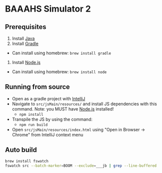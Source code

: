 # BAAAHS Simulator 2

## Prerequisites

1. Install [Java](https://www.oracle.com/technetwork/java/javase/downloads/jdk11-downloads-5066655.html)
1. Install [Gradle](https://gradle.org/install/)
  - Can install using homebrew: `brew install gradle`
1. Install [Node.js](https://nodejs.org/en/download/)
  - Can install using homebrew: `brew install node`

## Running from source

* Open as a gradle project with [IntelliJ](https://www.jetbrains.com/idea/download/)
* Navigate to `src/jsMain/resources/` and install JS dependencies with this command. Note: you MUST have [Node.js](https://nodejs.org/en/download/) installed!
  - `npm install`
* Transpile the JS by using the command:
  - `npm run build`
* Open `src/jsMain/resources/index.html` using "Open in Browser -> Chrome" from IntelliJ context menu

## Auto build

```sh
brew install fswatch
fswatch src --batch-marker=BOOM --exclude=___jb | grep --line-buffered BOOM | xargs -n1 -I{} ./gradlew -i jsJar
```
